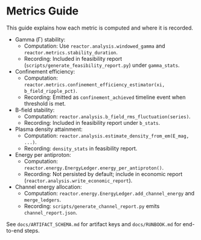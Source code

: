 # Metrics Guide

This guide explains how each metric is computed and where it is recorded.

- Gamma (Γ) stability:
  - Computation: Use `reactor.analysis.windowed_gamma` and `reactor.metrics.stability_duration`.
  - Recording: Included in feasibility report (`scripts/generate_feasibility_report.py`) under `gamma_stats`.
- Confinement efficiency:
  - Computation: `reactor.metrics.confinement_efficiency_estimator(xi, b_field_ripple_pct)`.
  - Recording: Emitted as `confinement_achieved` timeline event when threshold is met.
- B-field stability:
  - Computation: `reactor.analysis.b_field_rms_fluctuation(series)`.
  - Recording: Included in feasibility report under `b_stats`.
- Plasma density attainment:
  - Computation: `reactor.analysis.estimate_density_from_em(E_mag, ...)`.
  - Recording: `density_stats` in feasibility report.
- Energy per antiproton:
  - Computation: `reactor.energy.EnergyLedger.energy_per_antiproton()`.
  - Recording: Not persisted by default; include in economic report (`reactor.analysis.write_economic_report`).
- Channel energy allocation:
  - Computation: `reactor.energy.EnergyLedger.add_channel_energy` and `merge_ledgers`.
  - Recording: `scripts/generate_channel_report.py` emits `channel_report.json`.

See `docs/ARTIFACT_SCHEMA.md` for artifact keys and `docs/RUNBOOK.md` for end-to-end steps.
